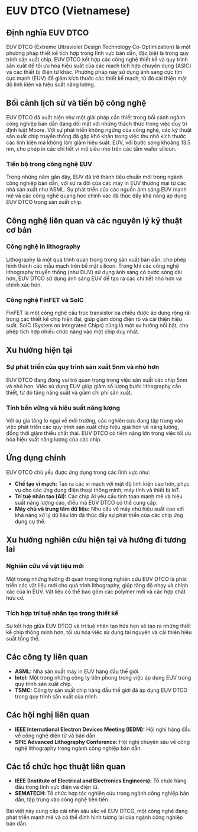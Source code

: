 # EUV DTCO (Vietnamese)

## Định nghĩa EUV DTCO

EUV DTCO (Extreme Ultraviolet Design Technology Co-Optimization) là một phương pháp thiết kế tích hợp trong lĩnh vực bán dẫn, đặc biệt là trong quy trình sản xuất chip. EUV DTCO kết hợp các công nghệ thiết kế và quy trình sản xuất để tối ưu hóa hiệu suất của các mạch tích hợp chuyên dụng (ASIC) và các thiết bị điện tử khác. Phương pháp này sử dụng ánh sáng cực tím cực mạnh (EUV) để giảm kích thước các thiết kế mạch, từ đó cải thiện mật độ linh kiện và hiệu suất năng lượng.

## Bối cảnh lịch sử và tiến bộ công nghệ

EUV DTCO đã xuất hiện như một giải pháp cần thiết trong bối cảnh ngành công nghiệp bán dẫn đang đối mặt với những thách thức trong việc duy trì định luật Moore. Với sự phát triển không ngừng của công nghệ, các kỹ thuật sản xuất chip truyền thống đã gặp khó khăn trong việc thu nhỏ kích thước các linh kiện mà không làm giảm hiệu suất. EUV, với bước sóng khoảng 13.5 nm, cho phép in các chi tiết vi mô siêu nhỏ trên các tấm wafer silicon.

### Tiến bộ trong công nghệ EUV

Trong những năm gần đây, EUV đã trở thành tiêu chuẩn mới trong ngành công nghiệp bán dẫn, với sự ra đời của các máy in EUV thương mại từ các nhà sản xuất như ASML. Sự phát triển của các nguồn ánh sáng EUV mạnh mẽ và các công nghệ quang học chính xác đã thúc đẩy khả năng áp dụng EUV DTCO trong sản xuất chip.

## Công nghệ liên quan và các nguyên lý kỹ thuật cơ bản

### Công nghệ in lithography

Lithography là một quá trình quan trọng trong sản xuất bán dẫn, cho phép hình thành các mẫu mạch trên bề mặt silicon. Trong khi các công nghệ lithography truyền thống (như DUV) sử dụng ánh sáng có bước sóng dài hơn, EUV DTCO sử dụng ánh sáng EUV để tạo ra các chi tiết nhỏ hơn và chính xác hơn.

### Công nghệ FinFET và SoIC

FinFET là một công nghệ cấu trúc transistor ba chiều được áp dụng rộng rãi trong các thiết kế chip hiện đại, giúp giảm dòng điện rò và cải thiện hiệu suất. SoIC (System on Integrated Chips) cũng là một xu hướng nổi bật, cho phép tích hợp nhiều chức năng vào một chip duy nhất.

## Xu hướng hiện tại

### Sự phát triển của quy trình sản xuất 5nm và nhỏ hơn

EUV DTCO đang đóng vai trò quan trọng trong việc sản xuất các chip 5nm và nhỏ hơn. Việc sử dụng EUV giúp giảm số lượng bước lithography cần thiết, từ đó tăng năng suất và giảm chi phí sản xuất.

### Tính bền vững và hiệu suất năng lượng

Với sự gia tăng lo ngại về môi trường, các nghiên cứu đang tập trung vào việc phát triển các quy trình sản xuất chip hiệu quả hơn về năng lượng, đồng thời giảm thiểu chất thải. EUV DTCO có tiềm năng lớn trong việc tối ưu hóa hiệu suất năng lượng của các chip.

## Ứng dụng chính

EUV DTCO chủ yếu được ứng dụng trong các lĩnh vực như:

- **Chế tạo vi mạch:** Tạo ra các vi mạch với mật độ linh kiện cao hơn, phục vụ cho các ứng dụng điện thoại thông minh, máy tính và thiết bị IoT.
- **Trí tuệ nhân tạo (AI):** Các chip AI yêu cầu tính toán mạnh mẽ và hiệu suất năng lượng cao, điều mà EUV DTCO có thể cung cấp.
- **Máy chủ và trung tâm dữ liệu:** Nhu cầu về máy chủ hiệu suất cao với khả năng xử lý dữ liệu lớn đã thúc đẩy sự phát triển của các chip ứng dụng cụ thể.

## Xu hướng nghiên cứu hiện tại và hướng đi tương lai

### Nghiên cứu về vật liệu mới

Một trong những hướng đi quan trọng trong nghiên cứu EUV DTCO là phát triển các vật liệu mới cho quá trình lithography, giúp tăng độ nhạy và chính xác của in EUV. Vật liệu có thể bao gồm các polymer mới và các hợp chất hữu cơ.

### Tích hợp trí tuệ nhân tạo trong thiết kế

Sự kết hợp giữa EUV DTCO và trí tuệ nhân tạo hứa hẹn sẽ tạo ra những thiết kế chip thông minh hơn, tối ưu hóa việc sử dụng tài nguyên và cải thiện hiệu suất tổng thể.

## Các công ty liên quan

- **ASML:** Nhà sản xuất máy in EUV hàng đầu thế giới.
- **Intel:** Một trong những công ty tiên phong trong việc áp dụng EUV trong quy trình sản xuất chip.
- **TSMC:** Công ty sản xuất chip hàng đầu thế giới đã áp dụng EUV DTCO trong quy trình sản xuất của mình.

## Các hội nghị liên quan

- **IEEE International Electron Devices Meeting (IEDM):** Hội nghị hàng đầu về công nghệ điện tử và bán dẫn.
- **SPIE Advanced Lithography Conference:** Hội nghị chuyên sâu về công nghệ lithography trong ngành công nghiệp bán dẫn.

## Các tổ chức học thuật liên quan

- **IEEE (Institute of Electrical and Electronics Engineers):** Tổ chức hàng đầu trong lĩnh vực điện và điện tử.
- **SEMATECH:** Tổ chức hợp tác nghiên cứu trong ngành công nghiệp bán dẫn, tập trung vào công nghệ tiên tiến.

Bài viết này cung cấp cái nhìn sâu sắc về EUV DTCO, một công nghệ đang phát triển mạnh mẽ và có thể định hình tương lai của ngành công nghiệp bán dẫn.